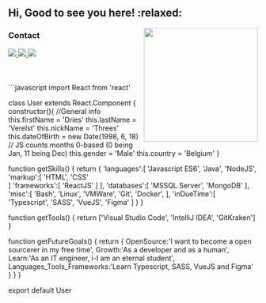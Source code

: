 <h2>Hi, Good to see you here! :relaxed:</h2>
<img align='right' src="https://media.giphy.com/media/xUA7bdpLxQhsSQdyog/source.gif" width="230" />

<h3>Contact</h3>
<a href="https://twitter.com/_Droes_">
  <img src="https://img.shields.io/twitter/follow/_Droes_?style=social"/>
</a>
<a href="https://www.linkedin.com/in/dries-verelst/">
  <img src="https://img.shields.io/badge/-Dries Verelst-blue?style=flat-square&logo=Linkedin&logoColor=white&link=https://www.linkedin.com/in/dries-verelst/"/>
</a>
<a href="https://github.com/threes-was-taken">
  <img src="https://img.shields.io/github/followers/threes-was-taken?label=follow&style=social"/>
</a>
<br />
<br />
<br />
<br />
```javascript
import React from 'react'

class User extends React.Component {
  constructor(){
    //General info
    this.firstName = 'Dries'
    this.lastName = 'Verelst'
    this.nickName = 'Threes'
    this.dateOfBirth = new Date(1998, 6, 18) // JS counts months 0-based (0 being Jan, 11 being Dec)
    this.gender = 'Male'
    this.country = 'Belgium'
  }

  function getSkills() {
    return {
      'languages':[
      'Javascript ES6',
      'Java',
      'NodeJS',
      'markup':[
        'HTML',
        'CSS'    
        ]
      'frameworks':[
        'ReactJS'
      ]
      ],
      'databases':[
        'MSSQL Server',
        'MongoDB'
      ],
      'misc':[
        'Bash',
        'Linux',
        'VMWare',
        'Git',
        'Docker',
      ],
      'inDueTime':[
        'Typescript',
        'SASS',
        'VueJS',
        'Figma'
      ]
    }
  }

  function getTools() {
    return ['Visual Studio Code', 'IntelliJ IDEA', 'GitKraken']
  }

  function getFutureGoals() {
    return {
      OpenSource:'I want to become a open sourcerer in my free time',
      Growth:'As a developer and as a human',
      Learn:'As an IT engineer, i-I am an eternal student',
      Languages_Tools_Frameworks:'Learn Typescript, SASS, VueJS and Figma'
    }
  }
}

export default User
```
